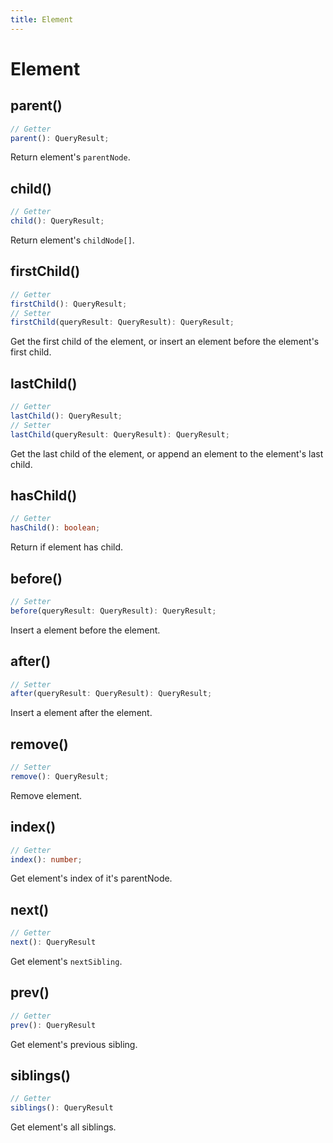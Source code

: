 ```yaml
---
title: Element
---
```


# Element

## parent()

```ts
// Getter
parent(): QueryResult;
```

Return element's `parentNode`.

## child()

```ts
// Getter
child(): QueryResult;
```

Return element's `childNode[]`.

## firstChild()

```ts
// Getter
firstChild(): QueryResult;
// Setter
firstChild(queryResult: QueryResult): QueryResult;
```

Get the first child of the element, or insert an element before the element's first child.

## lastChild()

```ts
// Getter
lastChild(): QueryResult;
// Setter
lastChild(queryResult: QueryResult): QueryResult;
```

Get the last child of the element, or append an element to the element's last child.

## hasChild()

```ts
// Getter
hasChild(): boolean;
```

Return if element has child.

## before()

```ts
// Setter
before(queryResult: QueryResult): QueryResult;
```

Insert a element before the element.

## after()

```ts
// Setter
after(queryResult: QueryResult): QueryResult;
```

Insert a element after the element.

## remove()

```ts
// Setter
remove(): QueryResult;
```

Remove element.

## index()

```ts
// Getter
index(): number;
```

Get element's index of it's parentNode.

## next()

```ts
// Getter
next(): QueryResult
```

Get element's `nextSibling`.

## prev()

```ts
// Getter
prev(): QueryResult
```

Get element's previous sibling.

## siblings()

```ts
// Getter
siblings(): QueryResult
```

Get element's all siblings.
